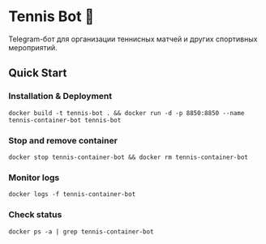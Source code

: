 # Tennis Bot 🎾
Telegram-бот для организации теннисных матчей и других спортивных мероприятий.

## Quick Start

### Installation & Deployment
```docker build -t tennis-bot . && docker run -d -p 8850:8850 --name tennis-container-bot tennis-bot```

### Stop and remove container
```docker stop tennis-container-bot && docker rm tennis-container-bot```

### Monitor logs
```docker logs -f tennis-container-bot```

### Check status
```docker ps -a | grep tennis-container-bot```
